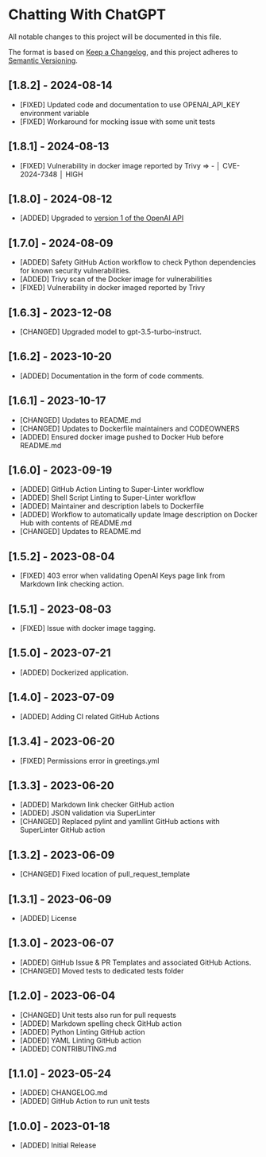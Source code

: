 # Chatting With ChatGPT

All notable changes to this project will be documented in this file.

The format is based on [Keep a Changelog](https://keepachangelog.com/en/1.0.0/),
and this project adheres to [Semantic Versioning](https://semver.org/spec/v2.0.0.html).

## [1.8.2] - 2024-08-14

- [FIXED] Updated code and documentation to use OPENAI_API_KEY environment variable
- [FIXED] Workaround for mocking issue with some unit tests

## [1.8.1] - 2024-08-13

- [FIXED] Vulnerability in docker image reported by Trivy => - │ CVE-2024-7348 │ HIGH

## [1.8.0] - 2024-08-12

- [ADDED] Upgraded to [version 1 of the OpenAI API](https://github.com/openai/openai-python/discussions/742)

## [1.7.0] - 2024-08-09

- [ADDED] Safety GitHub Action workflow to check Python dependencies for known security vulnerabilities.
- [ADDED] Trivy scan of the Docker image for vulnerabilities
- [FIXED] Vulnerability in docker imaged reported by Trivy

## [1.6.3] - 2023-12-08

- [CHANGED] Upgraded model to gpt-3.5-turbo-instruct.

## [1.6.2] - 2023-10-20

- [ADDED] Documentation in the form of code comments.

## [1.6.1] - 2023-10-17

- [CHANGED] Updates to README.md
- [CHANGED] Updates to Dockerfile maintainers and CODEOWNERS
- [ADDED] Ensured docker image pushed to Docker Hub before README.md

## [1.6.0] - 2023-09-19

- [ADDED] GitHub Action Linting to Super-Linter workflow
- [ADDED] Shell Script Linting to Super-Linter workflow
- [ADDED] Maintainer and description labels to Dockerfile
- [ADDED] Workflow to automatically update Image description on Docker Hub with contents of README.md
- [CHANGED] Updates to README.md

## [1.5.2] - 2023-08-04

- [FIXED] 403 error when validating OpenAI Keys page link from Markdown link checking action.

## [1.5.1] - 2023-08-03

- [FIXED] Issue with docker image tagging.

## [1.5.0] - 2023-07-21

- [ADDED] Dockerized application.

## [1.4.0] - 2023-07-09

- [ADDED] Adding CI related GitHub Actions

## [1.3.4] - 2023-06-20

- [FIXED] Permissions error in greetings.yml

## [1.3.3] - 2023-06-20

- [ADDED] Markdown link checker GitHub action
- [ADDED] JSON validation via SuperLinter
- [CHANGED] Replaced pylint and yamllint GitHub actions with SuperLinter GitHub action

## [1.3.2] - 2023-06-09

- [CHANGED] Fixed location of pull_request_template

## [1.3.1] - 2023-06-09

- [ADDED] License

## [1.3.0] - 2023-06-07

- [ADDED] GitHub Issue & PR Templates and associated GitHub Actions.
- [CHANGED] Moved tests to dedicated tests folder

## [1.2.0] - 2023-06-04

- [CHANGED] Unit tests also run for pull requests
- [ADDED] Markdown spelling check GitHub action
- [ADDED] Python Linting GitHub action
- [ADDED] YAML Linting GitHub action
- [ADDED] CONTRIBUTING.md

## [1.1.0] - 2023-05-24

- [ADDED] CHANGELOG.md
- [ADDED] GitHub Action to run unit tests

## [1.0.0] - 2023-01-18

- [ADDED] Initial Release

